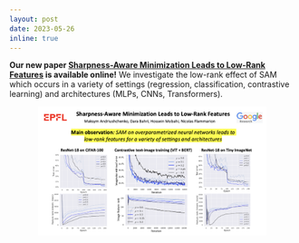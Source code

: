 ```yaml
---
layout: post
date: 2023-05-26 
inline: true
---
```



**Our new paper [Sharpness-Aware Minimization Leads to Low-Rank Features](https://arxiv.org/abs/2305.16292) is available online!** 
We investigate the low-rank effect of SAM which occurs in a variety of settings (regression, classification, contrastive learning) and architectures (MLPs, CNNs, Transformers). 
<div style="text-align: center;">
  <img src="./assets/img/publication_preview/sam_low_rank_summary.png" width="80%"/>
</div>
